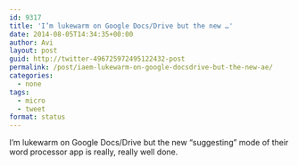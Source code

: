 ```yaml
---
id: 9317
title: 'I’m lukewarm on Google Docs/Drive but the new …'
date: 2014-08-05T14:34:35+00:00
author: Avi
layout: post
guid: http://twitter-496725972495122432-post
permalink: /post/iaem-lukewarm-on-google-docsdrive-but-the-new-ae/
categories:
  - none
tags:
  - micro
  - tweet
format: status
---
```

I’m lukewarm on Google Docs/Drive but the new “suggesting” mode of their word processor app is really, really well done.
